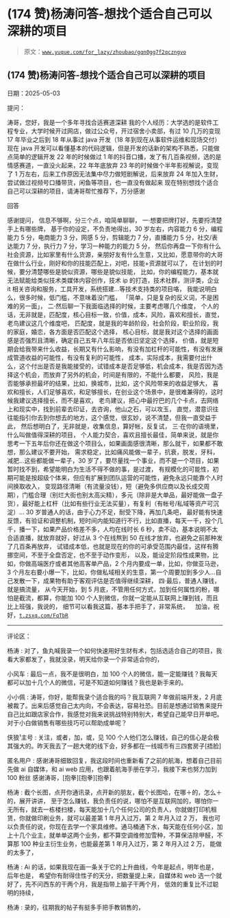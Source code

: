 # (174 赞)杨涛问答-想找个适合自己可以深耕的项目

> 原文：[`www.yuque.com/for_lazy/zhoubao/gqn0gg7f2qczngvo`](https://www.yuque.com/for_lazy/zhoubao/gqn0gg7f2qczngvo)

## (174 赞)杨涛问答-想找个适合自己可以深耕的项目

日期：2025-05-03

提问：

涛哥，您好，我是一个多年寻找合适赛道深耕 我的个人经历：大学选的是软件工程专业，大学时候开过网店，做过公众号，开过宿舍小卖部，有过 10 几万的变现
17 年毕业之后到 18 年从事过 java 开发（18 年到现在从事软件运维和现场交付）现在 java 开发可以看懂基本的代码逻辑，但是开发的话新的架构不熟悉，只能做点简单的逻辑开发
22 年的时候做过 1 年的抖音口播，发了有几百条视频，选的是情感赛道，一直没火起来，22 年年底放弃
23 年的时候做个半年影视解说，变现了 1 万左右，后来工作原因无法集中尽力做短剧解说，后来放弃
24 年加入生财，尝试做过视频号口播带货，闲鱼等项目，也一直没有做起来 现在特别想找个适合自己可以深耕的项目，请涛哥帮忙推荐下，万分感谢

回答

感谢提问， 信息不够啊，分三个点，咱简单聊聊， 一·想要把牌打好，先要捋清楚手上有哪些牌，
基于你的设定，不负责地得出，30 岁左右，内容能力 6 分，编程能力 5 分，电商能力 3 分，网感 5 分，剪辑能力 7 分，直播能力 5 分，社交/表达能力 7 分，执行力 7 分，学习一种能力的能力 5 分，
然后你再盘一下你有什么社会资源，比如家里有什么货源，亲朋好友有什么生意，又比如，愿意带你的大哥在做什么行业，刚好和你的技能匹配上，对吧，技能+资源就可以了，
在计划的时候，要分清楚哪些是貌似资源，哪些是貌似技能，
比如，你的编程能力，基本就无法赋能给类似技术类媒体内容创作，技术 ip 的打造，技术社群，测评类，企业 it 相关咨询和服务，工具开发，系统搭建...等技术支持类的项目咯，
我能说明白么，很多时候，低门槛，不意味着没门槛， 「简单，只是复杂的反义词，不是困难的另一面」， 二·然后聊一下我面临选择的时候，主要考虑哪几个维度，
个人的话，无非就是，匹配度，核心目标一致，价值，成本，风险，喜欢和擅长，直觉，老鸟建议这几个维度吧，
匹配度，就是我的年龄阶段，社会阶段，职业阶段，我的家庭，婚恋，各方面是否匹配这个选择，
核心目标，就是我对这个选择的画面感是否强烈且清晰，确定自己五年八年后是否依旧坚定这个选择，
价值，就是短期会给我带来什么收益，长期又有什么影响，有没有加杠杆的可能性，有没有发展成管道收益的可能性，有没有复利的可能性，
成本，实际成本，我需要付出什么，这个付出是否是我能接受的，试错成本是否足够低，机会成本，我是否因为选择这个机会，而放弃了另外的机会，时间是有限的，不能什么都要，
风险，我是否能够承担最坏的结果，比如，换城市，比如，这个风险带来的收益足够大，
喜欢和擅长，人们足够喜欢，和足够擅长，在创业这个场景中，是很难兼得的，这时候我建议选择擅长，而不是喜欢，
老鸟建议，把心中最拧巴的几个卡点，去网络上和现实中，找到前辈去印证，去咨询，他山之石，可以攻玉，
直觉，潜意识往往能指引你去到你想去的地方，这个感觉，很玄妙，说不清楚，但我一直受益于此， 然后想明白了，无非就是，收集信息，算好帐，反复试，
三·在你的语境里，什么叫做值得深耕的项目，
个人能力契合，喜欢且擅长最佳，简单来说，就是你思考一下五年后你还在做这个项目么，如果画面感很清晰，那么就干，如果都不敢想，那么建议不要开始，
需求稳定，比如痛风能做一辈子，抗衰，脱发，牙科，减肥...这些都能做一辈子，30 岁了，要尽量找一个事业，而不是一个项目，如果暂时找不到，希望能明白为生活不得不做的事，是过渡，
有规模化的可能性，初期可能是按超级个体来，但应有扩展到团队运营的可能性，避免永远只能靠个人时间换取收入，
变现路径清晰（有流量没钱），短（避免多供应商以及长成交周期），门槛合理（别烂大街也别太高尖精），多元（除非是大单品，最好能做一盘子货），最好能上杠杆（比如有些行业无法买量），有复利（有帐号/私域等资产可沉淀）...
30 岁普通人的话，由于心力不足，耐受下降，再加几条吧，
最好能有快速反馈，有验证和调整机制，短时间内能知道行不行，比如直播，每天一千，投个几千，播一下，如果产品价格差不多，人均在线时长 6 秒，卖不动，基本说明不太合适直播，就放弃就好，好过从 3 个在线熬到 50 在线才放弃，也避免之前那种发了几百条再放弃，
试错成本低，也就是现在的你的可承受范围内最佳，这样有腾挪空间，不至于全盘否定，也不至于动作变形，
以及，能设定阶段性成果物，比如，你做高端医疗或者其他高客单产品，2 个月内要成一单，比如，你做亚马逊，3 个月左右要小爆一下，比如，你做私域相关的生意，第一个周要加到多少人...自己发散一下，成果物有助于客观评估是否值得继续深耕，
四·最后，普通人赚钱，就是搞流量，
从今天开始，到 5 月底，不管用任何方式，加到任何属性的粉，哪怕是截流，都算，你能加 100 个人到微信，你就一定能从互联网上赚到钱，而且比上班强，我说的，
细节可以看我这篇，基本手把手了，非常系统， ​ ​ ​
​加油，祝好，[`t.zsxq.com/FqTbR`](https://t.zsxq.com/FqTbR)

* * *

评论区：

杨涛 : 对了，鱼丸喊我录一个如何快速用好生财有术，包括选适合自己的项目，我看大家都发了，我就没录，明天给你录一个非常适合你的，

小风车 : 最后一点，我不是很明白，加 100 个人的微信，能一定能赚钱？我每天都可以加十几个人的微信，可是不知道如何赚钱？我也是新手来的。

小小佩 : 涛哥，你好，能帮我录个适合我的吗？我互联网 7 年做前端开发，2 月底被裁了。出来后感觉自己太内向，不会表达，容易社恐。目前是想通过销售来提升自己比如跟店家合作，我感觉对我来说挑战特别特别大，希望自己能早日开单吧。对于小白做销售有哪些技巧可以帮助成单呢？

侠狼¹主号 : 关注，或者，加，或，见 100 个人他们怎么赚钱，自己的信心是会极其强大的。昨天我去了一趟大佬的线下会，好多都在一线城市有三四套房子[捂脸]

匿名用户 : 感谢涛哥细致回复，我这段时间也重新看了之前的航海，想着自己目前先做 ai 自媒体，和 ai web 应用，也跟着航海手册在学习，我接下来也努力加到 100 粉丝
感谢涛哥，[抱拳][抱拳][抱拳]

杨涛 : 截个长图，点开你通讯录，点开新的朋友，截个长图哈，在哪＋的，怎么＋的，展开讲讲，
至于怎么赚钱，我负责任的说，哪怕不是互联网加的，哪怕你一无所有，就去一栋楼扫楼，每天能加十几个任何公司的负责人，你就做打印机租赁，你就做印刷业务，就可以最差第 1 年月入过万，第 2 年月入过 2 万，
我也可以负责任的说，你现在去学一个家具维修。通马桶通下水，每天能在任何小区，加上十几个业主，就单单这两个业务，都不算空调维修加雪种，不算保洁除甲醛，不算那 100 种业主衍生业务，也能最差第 1 年月入过万，第 2 年月入过 2 万，
能做的太多了，

杨涛 : Ai 的话，如果我现在画一条关于它的上升曲线，今年是起点，明年也是，后年也是，
希望你有耐得住性子的天分，把数量提上来，自媒体和 web 选一个就好了，先不问西东的干两个月，我是指带上脑子干两个月， 低效的重复比不过聪明的持续，

杨涛 : 录的，往期我的帖子有挺多手把手教销售的，